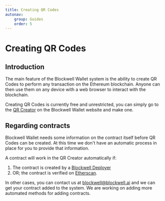 ```yaml
---
title: Creating QR Codes
autonav:
    group: Guides
    order: 5
---
```


# Creating QR Codes

## Introduction

The main feature of the Blockwell Wallet system is the ability to create QR
Codes to perform any transaction on the Ethereum blockchain. Anyone can
then use them on any device with a web browser to interact with the
blockchain.

Creating QR Codes is currently free and unrestricted, you can simply go
to the [QR Creator](https://app.blockwell.ai/code) on the Blockwell Wallet
website and make one.

## Regarding contracts

Blockwell Wallet needs some information on the contract itself before QR
Codes can be created. At this time we don't have an automatic process
in place for you to provide that information.

A contract will work in the QR Creator automatically if:

1. The contract is created by a 
  [Blockwell Deployer](../contracts/blockwell-contracts.md#what-are-deployers)
2. OR; the contract is verified on [Etherscan](https://etherscan.io).

In other cases, you can contact us at <blockwell@blockwell.ai> and we
can get your contract added to the system. We are working on adding
more automated methods for adding contracts.
